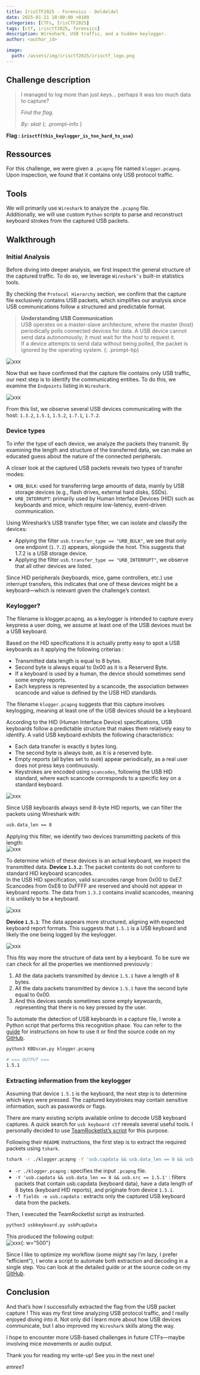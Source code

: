```yaml
---
title: IrisCTF2025 - Forensics - Deldeldel
date: 2025-01-21 18:00:00 +0100
categories: [CTFs, IrisCTF2025]
tags: [ctf, irisctf2025, forensics]
description: Wireshark, USB traffic, and a hidden keylogger.
author: <author_id>

image:
  path: /assets/img/irisctf2025/irisctf_logo.png
---
```


## Challenge description 

> I managed to log more than just keys... perhaps it was too much data to capture?
>  
> *Find the flag.*
>  
> *By: skat*
{: .prompt-info }

**Flag : `irisctf{this_keylogger_is_too_hard_to_use}`**

## Ressources

For this challenge, we were given a `.pcapng` file named `klogger.pcapng`. Upon inspection, we found that it contains only USB protocol traffic.

## Tools 

We will primarily use `Wireshark` to analyze the `.pcapng` file.  
Additionally, we will use custom `Python` scripts to parse and reconstruct keyboard strokes from the captured USB packets.

## Walkthrough

### Initial Analysis 

Before diving into deeper analysis, we first inspect the general structure of the captured traffic. To do so, we leverage `Wireshark’s` built-in statistics tools.

By checking the `Protocol Hierarchy` section, we confirm that the capture file exclusively contains USB packets, which simplifies our analysis since USB communications follow a structured and predictable format.

> **Understanding USB Communication**   
> USB operates on a master-slave architecture, where the master (host) periodically polls connected devices for data.
A USB device cannot send data autonomously; it must wait for the host to request it.  
> If a device attempts to send data without being polled, the packet is ignored by the operating system.
{: .prompt-tip}  

![xxx](/assets/img/irisctf2025/forensics/deldeldel/protocol_hierarchy.png)

Now that we have confirmed that the capture file contains only USB traffic, our next step is to identify the communicating entities. To do this, we examine the `Endpoints` listing in `Wireshark`.

![xxx](/assets/img/irisctf2025/forensics/deldeldel/endpoints.png)

From this list, we observe several USB devices communicating with the host: `1.3.2`, `1.5.1`, `1.5.2`, `1.7.1`, `1.7.2`.

### Device types

To infer the type of each device, we analyze the packets they transmit. By examining the length and structure of the transferred data, we can make an educated guess about the nature of the connected peripherals.

A closer look at the captured USB packets reveals two types of transfer modes:
- `URB_BULK`: used for transferring large amounts of data, mainly by USB storage devices (e.g., flash drives, external hard disks, SSDs).
- `URB_INTERRUPT`: primarily used by Human Interface Devices (HID) such as keyboards and mice, which require low-latency, event-driven communication.


Using Wireshark’s USB transfer type filter, we can isolate and classify the devices:
- Applying the filter `usb.transfer_type == "URB_BULK"`, we see that only one endpoint (`1.7.2`) appears, alongside the host. This suggests that 1.7.2 is a USB storage device.
- Applying the filter `usb.transfer_type == "URB_INTERRUPT"`, we observe that all other devices are listed.

Since HID peripherals (keyboards, mice, game controllers, etc.) use interrupt transfers, this indicates that one of these devices might be a keyboard—which is relevant given the challenge’s context.

### Keylogger?

The filename is klogger.pcapng, as a keylogger is intended to capture every keypress a user doing, we assume at least one of the USB devices must be a USB keyboard.

Based on the HID specifications it is actually pretty easy to spot a USB keyboards as it applying the following criterias : 
- Transmitted data length is equal to 8 bytes.
- Second byte is always equal to 0x00 as it is a Reserverd Byte.
- If a keyboard is used by a human, the device should sometimes send some empty reports.
- Each keypress is represented by a scancode, the association between scancode and value is defined by the USB HID standards.

The filename `klogger.pcapng` suggests that this capture involves keylogging, meaning at least one of the USB devices should be a keyboard.

According to the HID (Human Interface Device) specifications, USB keyboards follow a predictable structure that makes them relatively easy to identify. A valid USB keyboard exhibits the following characteristics:
- Each data transfer is exactly `8` bytes long.
- The second byte is always `0x00`, as it is a reserved byte.
- Empty reports (all bytes set to `0x00`) appear periodically, as a real user does not press keys continuously.
- Keystrokes are encoded using `scancodes`, following the USB HID standard, where each scancode corresponds to a specific key on a standard keyboard.

![xxx](/assets/img/irisctf2025/forensics/deldeldel/keyboard_report_structure.png)

Since USB keyboards always send 8-byte HID reports, we can filter the packets using Wireshark with:
```bash
usb.data_len == 8
```
Applying this filter, we identify two devices transmitting packets of this length:  
![xxx](/assets/img/irisctf2025/forensics/deldeldel/endpoints_filtered.png)

To determine which of these devices is an actual keyboard, we inspect the transmitted data.
**Device `1.3.2`**: The packet contents do not conform to standard HID keyboard scancodes.  
In the USB HID specification, valid scancodes range from 0x00 to 0xE7. Scancodes from 0xE8 to 0xFFFF are reserved and should not appear in keyboard reports. The data from `1.3.2` contains invalid scancodes, meaning it is unlikely to be a keyboard.  

![xxx](/assets/img/irisctf2025/forensics/deldeldel/1-3-2_packet.png)

**Device `1.5.1`**: The data appears more structured, aligning with expected keyboard report formats. This suggests that `1.5.1` is a USB keyboard and likely the one being logged by the keylogger.

![xxx](/assets/img/irisctf2025/forensics/deldeldel/1-5-1_packet.png)

This fits way more the structure of data sent by a keyboard. To be sure we can check for all the properties we mentionned previouvly : 

1. All the data packets transmitted by device `1.5.1` have a length of 8 bytes.
2. All the data packets transmitted by device `1.5.1` have the second byte equal to 0x00.
3. And this devices sends sometimes some empty keywoards, representing that there is no key pressed by the user. 

To automate the detection of USB keyboards in a capture file, I wrote a Python script that performs this recognition phase. You can refer to the [guide](https://emree-1.github.io/posts/KBDscan/) for instructions on how to use it or find the source code on my [GitHub](https://github.com/emree-1/tools).

```bash
python3 KBDscan.py klogger.pcapng

# === OUTPUT ===
1.5.1
```

### Extracting information from the keylogger

Assuming that device  `1.5.1`  is the keyboard, the next step is to determine which keys were pressed. The captured keystrokes may contain sensitive information, such as passwords or flags.

There are many existing scripts available online to decode USB keyboard captures. A quick search for `usb keyboard ctf` reveals several useful tools. I personally decided to use [TeamRocketIst’s script](https://github.com/TeamRocketIst/ctf-usb-keyboard-parser/tree/master) for this purpose.

Following their `README` instructions, the first step is to extract the required packets using `tshark`.

```bash
tshark -r ./klogger.pcapng -Y 'usb.capdata && usb.data_len == 8 && usb.src == 1.5.1' -T fields -e usb.capdata > usbPcapData
```
- `-r ./klogger.pcapng` : specifies the input `.pcapng` file.
- `-Y 'usb.capdata && usb.data_len == 8 && usb.src == 1.5.1'` : filters packets that contain usb.capdata (keyboard data), have a data length of 8 bytes (keyboard HID reports), and priginate from device `1.5.1`.
- `-T fields -e usb.capdata` : extracts only the captured USB keyboard data from the packets.

Then, I executed the TeamRocketIst script as instructed. 

```bash 
python3 usbkeyboard.py usbPcapData
```

This produced the following output:  
![xxx](/assets/img/irisctf2025/forensics/deldeldel/flag.png){: w="500"}

Since I like to optimize my workflow (some might say I’m lazy, I prefer "efficient"), I wrote a script to automate both extraction and decoding in a single step. You can look at the detailed guide or at the source code on my [GitHub](https://github.com/emree-1/tools).

## Conclusion

And that’s how I successfully extracted the flag from the USB packet capture ! This was my first time analyzing USB protocol traffic, and I really enjoyed diving into it. Not only did I learn more about how USB devices communicate, but I also improved my `Wireshark` skills along the way.

I hope to encounter more USB-based challenges in future CTFs—maybe involving mice movements or audio output.

Thank you for reading my write-up! See you in the next one! 

*emree1*
